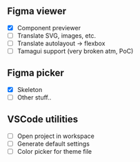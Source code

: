 ## Figma viewer
- [x] Component previewer
- [ ] Translate SVG, images, etc.
- [ ] Translate autolayout -> flexbox
- [ ] Tamagui support (very broken atm, PoC)

## Figma picker
- [x] Skeleton
- [ ] Other stuff..

## VSCode utilities
- [ ] Open project in workspace
- [ ] Generate default settings
- [ ] Color picker for theme file

